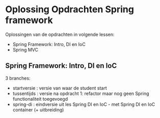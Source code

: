 # Oplossing Opdrachten Spring framework
Oplossingen van de opdrachten in volgende lessen:
- Spring Framework: Intro, DI en IoC
- Spring MVC

## Spring Framework: Intro, DI en IoC
3 branches:
- startversie : versie van waar de student start
- tussentijds : versie na opdracht 1: refactor maar nog geen Spring functionaliteit toegevoegd
- spring-di : eindversie uit les Spring DI en IoC - met Spring DI en IoC container (+ uitbreiding)